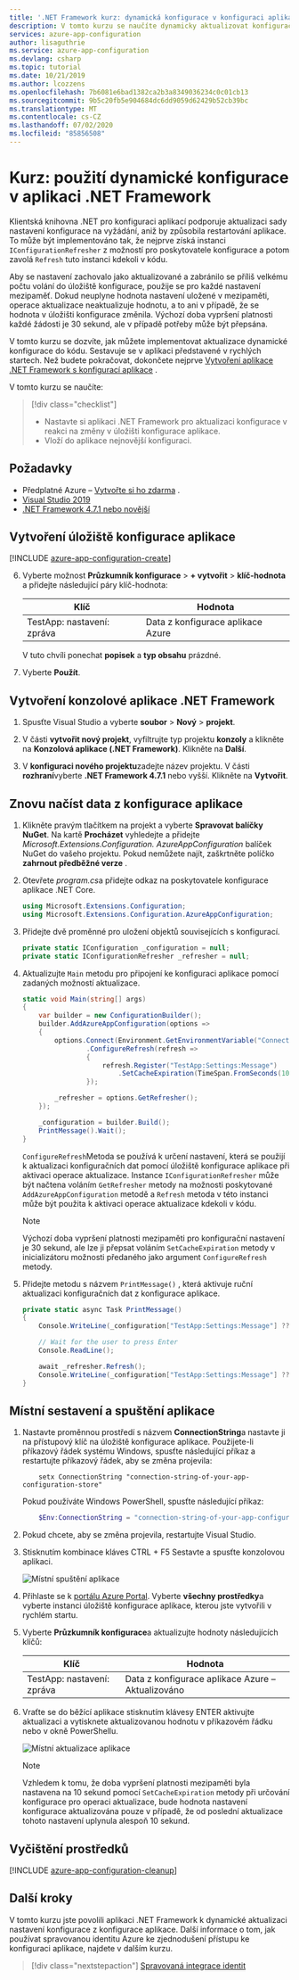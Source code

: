 ```yaml
---
title: '.NET Framework kurz: dynamická konfigurace v konfiguraci aplikace Azure'
description: V tomto kurzu se naučíte dynamicky aktualizovat konfigurační data pro .NET Framework aplikace pomocí konfigurace aplikací Azure.
services: azure-app-configuration
author: lisaguthrie
ms.service: azure-app-configuration
ms.devlang: csharp
ms.topic: tutorial
ms.date: 10/21/2019
ms.author: lcozzens
ms.openlocfilehash: 7b6081e6bad1382ca2b3a8349036234c0c01cb13
ms.sourcegitcommit: 9b5c20fb5e904684dc6dd9059d62429b52cb39bc
ms.translationtype: MT
ms.contentlocale: cs-CZ
ms.lasthandoff: 07/02/2020
ms.locfileid: "85856508"
---
```

# <a name="tutorial-use-dynamic-configuration-in-a-net-framework-app"></a>Kurz: použití dynamické konfigurace v aplikaci .NET Framework

Klientská knihovna .NET pro konfiguraci aplikací podporuje aktualizaci sady nastavení konfigurace na vyžádání, aniž by způsobila restartování aplikace. To může být implementováno tak, že nejprve získá instanci `IConfigurationRefresher` z možností pro poskytovatele konfigurace a potom zavolá `Refresh` tuto instanci kdekoli v kódu.

Aby se nastavení zachovalo jako aktualizované a zabránilo se příliš velkému počtu volání do úložiště konfigurace, použije se pro každé nastavení mezipaměť. Dokud neuplyne hodnota nastavení uložené v mezipaměti, operace aktualizace neaktualizuje hodnotu, a to ani v případě, že se hodnota v úložišti konfigurace změnila. Výchozí doba vypršení platnosti každé žádosti je 30 sekund, ale v případě potřeby může být přepsána.

V tomto kurzu se dozvíte, jak můžete implementovat aktualizace dynamické konfigurace do kódu. Sestavuje se v aplikaci představené v rychlých startech. Než budete pokračovat, dokončete nejprve [Vytvoření aplikace .NET Framework s konfigurací aplikace](./quickstart-dotnet-app.md) .

V tomto kurzu se naučíte:

> [!div class="checklist"]
> * Nastavte si aplikaci .NET Framework pro aktualizaci konfigurace v reakci na změny v úložišti konfigurace aplikace.
> * Vloží do aplikace nejnovější konfiguraci.
## <a name="prerequisites"></a>Požadavky

- Předplatné Azure – [Vytvořte si ho zdarma](https://azure.microsoft.com/free/) .
- [Visual Studio 2019](https://visualstudio.microsoft.com/vs)
- [.NET Framework 4.7.1 nebo novější](https://dotnet.microsoft.com/download)

## <a name="create-an-app-configuration-store"></a>Vytvoření úložiště konfigurace aplikace

[!INCLUDE [azure-app-configuration-create](../../includes/azure-app-configuration-create.md)]

6. Vyberte možnost **Průzkumník konfigurace**  >  **+ vytvořit**  >  **klíč-hodnota** a přidejte následující páry klíč-hodnota:

    | Klíč | Hodnota |
    |---|---|
    | TestApp: nastavení: zpráva | Data z konfigurace aplikace Azure |

    V tuto chvíli ponechat **popisek** a **typ obsahu** prázdné.

7. Vyberte **Použít**.

## <a name="create-a-net-framework-console-app"></a>Vytvoření konzolové aplikace .NET Framework

1. Spusťte Visual Studio a vyberte **soubor**  >  **Nový**  >  **projekt**.

1. V části **vytvořit nový projekt**, vyfiltrujte typ projektu **konzoly** a klikněte na **Konzolová aplikace (.NET Framework)**. Klikněte na **Další**.

1. V **konfiguraci nového projektu**zadejte název projektu. V části **rozhraní**vyberte **.NET Framework 4.7.1** nebo vyšší. Klikněte na **Vytvořit**.

## <a name="reload-data-from-app-configuration"></a>Znovu načíst data z konfigurace aplikace
1. Klikněte pravým tlačítkem na projekt a vyberte **Spravovat balíčky NuGet**. Na kartě **Procházet** vyhledejte a přidejte *Microsoft.Extensions.Configuration. AzureAppConfiguration* balíček NuGet do vašeho projektu. Pokud nemůžete najít, zaškrtněte políčko **zahrnout předběžné verze** .

1. Otevřete *program.cs*a přidejte odkaz na poskytovatele konfigurace aplikace .NET Core.

    ```csharp
    using Microsoft.Extensions.Configuration;
    using Microsoft.Extensions.Configuration.AzureAppConfiguration;
    ```

1. Přidejte dvě proměnné pro uložení objektů souvisejících s konfigurací.

    ```csharp
    private static IConfiguration _configuration = null;
    private static IConfigurationRefresher _refresher = null;
    ```

1. Aktualizujte `Main` metodu pro připojení ke konfiguraci aplikace pomocí zadaných možností aktualizace.

    ```csharp
    static void Main(string[] args)
    {
        var builder = new ConfigurationBuilder();
        builder.AddAzureAppConfiguration(options =>
        {
            options.Connect(Environment.GetEnvironmentVariable("ConnectionString"))
                    .ConfigureRefresh(refresh =>
                    {
                        refresh.Register("TestApp:Settings:Message")
                            .SetCacheExpiration(TimeSpan.FromSeconds(10));
                    });

            _refresher = options.GetRefresher();
        });

        _configuration = builder.Build();
        PrintMessage().Wait();
    }
    ```
    `ConfigureRefresh`Metoda se používá k určení nastavení, která se použijí k aktualizaci konfiguračních dat pomocí úložiště konfigurace aplikace při aktivaci operace aktualizace. Instance `IConfigurationRefresher` může být načtena voláním `GetRefresher` metody na možnosti poskytované `AddAzureAppConfiguration` metodě a `Refresh` metoda v této instanci může být použita k aktivaci operace aktualizace kdekoli v kódu.

    > [!NOTE]
    > Výchozí doba vypršení platnosti mezipaměti pro konfigurační nastavení je 30 sekund, ale lze ji přepsat voláním `SetCacheExpiration` metody v inicializátoru možnosti předaného jako argument `ConfigureRefresh` metody.

1. Přidejte metodu s názvem `PrintMessage()` , která aktivuje ruční aktualizaci konfiguračních dat z konfigurace aplikace.

    ```csharp
    private static async Task PrintMessage()
    {
        Console.WriteLine(_configuration["TestApp:Settings:Message"] ?? "Hello world!");

        // Wait for the user to press Enter
        Console.ReadLine();

        await _refresher.Refresh();
        Console.WriteLine(_configuration["TestApp:Settings:Message"] ?? "Hello world!");
    }
    ```

## <a name="build-and-run-the-app-locally"></a>Místní sestavení a spuštění aplikace

1. Nastavte proměnnou prostředí s názvem **ConnectionString**a nastavte ji na přístupový klíč na úložiště konfigurace aplikace. Použijete-li příkazový řádek systému Windows, spusťte následující příkaz a restartujte příkazový řádek, aby se změna projevila:

    ```console
        setx ConnectionString "connection-string-of-your-app-configuration-store"
    ```

    Pokud používáte Windows PowerShell, spusťte následující příkaz:

    ```powershell
        $Env:ConnectionString = "connection-string-of-your-app-configuration-store"
    ```

1. Pokud chcete, aby se změna projevila, restartujte Visual Studio. 

1. Stisknutím kombinace kláves CTRL + F5 Sestavte a spusťte konzolovou aplikaci.

    ![Místní spuštění aplikace](./media/dotnet-app-run.png)

1. Přihlaste se k [portálu Azure Portal](https://portal.azure.com). Vyberte **všechny prostředky**a vyberte instanci úložiště konfigurace aplikace, kterou jste vytvořili v rychlém startu.

1. Vyberte **Průzkumník konfigurace**a aktualizujte hodnoty následujících klíčů:

    | Klíč | Hodnota |
    |---|---|
    | TestApp: nastavení: zpráva | Data z konfigurace aplikace Azure – Aktualizováno |

1. Vraťte se do běžící aplikace stisknutím klávesy ENTER aktivujte aktualizaci a vytisknete aktualizovanou hodnotu v příkazovém řádku nebo v okně PowerShellu.

    ![Místní aktualizace aplikace](./media/dotnet-app-run-refresh.png)
    
    > [!NOTE]
    > Vzhledem k tomu, že doba vypršení platnosti mezipaměti byla nastavena na 10 sekund pomocí `SetCacheExpiration` metody při určování konfigurace pro operaci aktualizace, bude hodnota nastavení konfigurace aktualizována pouze v případě, že od poslední aktualizace tohoto nastavení uplynula alespoň 10 sekund.

## <a name="clean-up-resources"></a>Vyčištění prostředků

[!INCLUDE [azure-app-configuration-cleanup](../../includes/azure-app-configuration-cleanup.md)]

## <a name="next-steps"></a>Další kroky

V tomto kurzu jste povolili aplikaci .NET Framework k dynamické aktualizaci nastavení konfigurace z konfigurace aplikace. Další informace o tom, jak používat spravovanou identitu Azure ke zjednodušení přístupu ke konfiguraci aplikace, najdete v dalším kurzu.

> [!div class="nextstepaction"]
> [Spravovaná integrace identit](./howto-integrate-azure-managed-service-identity.md)
